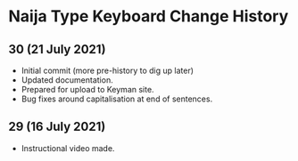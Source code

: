 Naija Type Keyboard Change History
=======================

30 (21 July 2021)
-----------------
* Initial commit (more pre-history to dig up later)
* Updated documentation.
* Prepared for upload to Keyman site.
* Bug fixes around capitalisation at end of sentences.

29 (16 July 2021)
-----------------
* Instructional video made.
